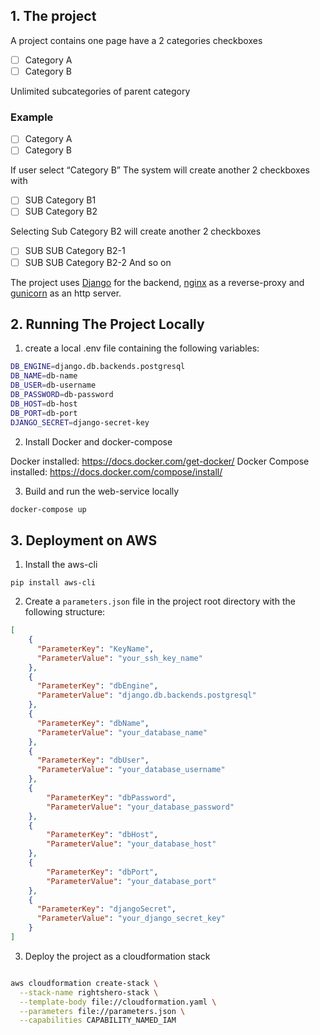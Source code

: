 ## 1. The project
A project contains one page have a 2 categories checkboxes

- [ ] Category A
- [ ] Category B

Unlimited subcategories of parent category

### Example
- [ ] Category A
- [ ] Category B

If user select “Category B”
The system will create another 2 checkboxes with

- [ ] SUB Category B1
- [ ] SUB Category B2

Selecting Sub Category B2 will create another 2 checkboxes

- [ ] SUB SUB Category B2-1
- [ ] SUB SUB Category B2-2
 And so on

The project uses [Django](https://www.djangoproject.com/) for the backend, [nginx](https://nginx.org/en/) as a reverse-proxy and [gunicorn](https://gunicorn.org/) as an http server.

## 2. Running The Project Locally

1. create a local .env file containing the following variables:

```bash
DB_ENGINE=django.db.backends.postgresql
DB_NAME=db-name
DB_USER=db-username
DB_PASSWORD=db-password
DB_HOST=db-host
DB_PORT=db-port
DJANGO_SECRET=django-secret-key
```
2. Install Docker and docker-compose

Docker installed: https://docs.docker.com/get-docker/
Docker Compose installed: https://docs.docker.com/compose/install/   

3. Build and run the web-service locally

```bash
docker-compose up
```

## 3. Deployment on AWS

1. Install the aws-cli

```
pip install aws-cli
```


2. Create a `parameters.json` file in the project root directory with the following structure:

```json
[
    {
      "ParameterKey": "KeyName", 
      "ParameterValue": "your_ssh_key_name"
    },
    {
      "ParameterKey": "dbEngine",
      "ParameterValue": "django.db.backends.postgresql"
    },
    {
      "ParameterKey": "dbName",
      "ParameterValue": "your_database_name"
    },
    {
      "ParameterKey": "dbUser",
      "ParameterValue": "your_database_username"
    },
    {
        "ParameterKey": "dbPassword",
        "ParameterValue": "your_database_password"
    },
    {
        "ParameterKey": "dbHost",
        "ParameterValue": "your_database_host"
    },
    {
        "ParameterKey": "dbPort",
        "ParameterValue": "your_database_port"
    },
    {
      "ParameterKey": "djangoSecret",
      "ParameterValue": "your_django_secret_key"
    }
]

```


3. Deploy the project as a cloudformation stack

```bash

aws cloudformation create-stack \
  --stack-name rightshero-stack \
  --template-body file://cloudformation.yaml \
  --parameters file://parameters.json \
  --capabilities CAPABILITY_NAMED_IAM

```
